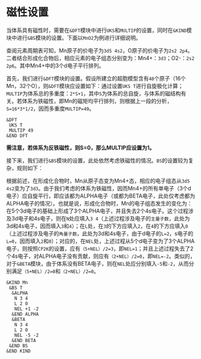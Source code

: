 # 磁性设置

当体系具有磁性时，需要在`&DFT`模块中进行`UKS`和`MULTIP`的设置，同时在`&KIND`模块中进行`&BS`模块的设置。下面以`MnO2`为例进行详细说明。

查阅元素周期表可知，Mn原子的价电子为`3d5 4s2`，O原子的价电子为`2s2 2p4`。二者结合形成化合物后，相应元素的电子组态分别变为：Mn4+：`3d3`；O2-：`2s2 2p6`。其中Mn4+中的3个d电子平行排列。

首先，我们进行`&DFT`模块的设置。假设所建立的超胞模型含有`48`个原子（16个Mn，32个O），则`&DFT`模块应设置如下：通过设置`UKS T`进行自旋极化计算；`MULTIP`为体系总的多重度：`2*S+1`，其中`S`为体系的总自旋，与体系的磁结构有关。若体系为铁磁性，即Mn的磁矩均平行排列，则根据上一段的分析，`S=16*3*1/2`，因而多重度`MULTIP=49`。

```cp2k
&DFT
 UKS T
 MULTIP 49
&END DFT
```

**需注意，若体系为反铁磁性，则S=0，那么MULTIP应设置为1。**

接下来，我们进行`&BS`模块的设置，此处依然考虑铁磁性的情况。`BS`的设置较为复杂，规则如下：

根据前述，在形成化合物时，Mn从原子态变为Mn4+态，相应的电子组态从`3d5 4s2`变为了`3d3`。由于我们考虑的体系为铁磁性，因而Mn4+的所有单电子（3个d电子）应自旋平行，即应该都为ALPHA电子（或都为BETA电子，此处仅考虑都为ALPHA电子的情况）。也就是说，形成化合物时，Mn的电子组态发生的变化为：在5个3d电子的基础上形成了3个ALPHA电子，并且失去2个4s电子。这个过程涉及3d电子和4s电子，则在`N`处应填入`3 4`（上述过程涉及电子的`主量子数`，此处为3d和4s电子，因而填入`3`和`4`）；在`L`处，在`3`的下方应填入`2`，在`4`的下方应填入`0`（上述过程涉及电子的`角量子数`，此处为3d和4s电子，由于d电子的`L=2`，s电子的`L=0`，因而填入`2`和`0`）；对应的，在`NEL`处，上述过程从5个d电子变为了3个ALPHA电子，则按照`CP2K`的设置，应有`（5+NEL）/2=3`，即`NEL=1`；并且上述过程失去了2个4s电子，对ALPHA电子没有贡献，则应有`（2+NEL）/2=0`，即`NEL=-2`。类似的，对于`&BETA`模块，由于体系没有BETA电子，则在`NEL`处应分别填入`-5`和`-2`，从而分别满足`（5+NEL）/2=0`和`（2+NEL）/2=0`。

```cp2k
&KIND Mn
 &BS T
  &ALPHA
   N 3 4
   L 2 0
   NEL +1 -2
  &END ALPHA
  &BETA
   N 3 4
   L 2 0
   NEL -5 -2
  &END BETA
 &END BS
&END KIND
```